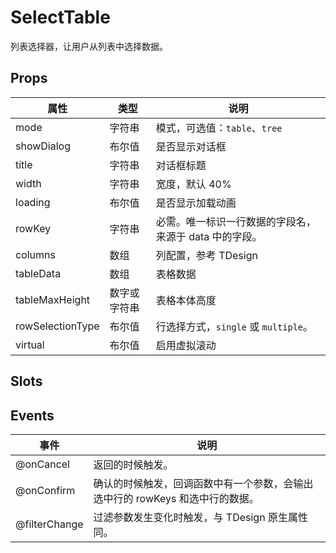 # SelectTable

列表选择器，让用户从列表中选择数据。

## Props

| 属性             | 类型         | 说明                                                   |
| ---------------- | ------------ | ------------------------------------------------------ |
| mode             | 字符串       | 模式，可选值：`table`、`tree`                          |
| showDialog       | 布尔值       | 是否显示对话框                                         |
| title            | 字符串       | 对话框标题                                             |
| width            | 字符串       | 宽度，默认 40%                                         |
| loading          | 布尔值       | 是否显示加载动画                                       |
| rowKey           | 字符串       | 必需。唯一标识一行数据的字段名，来源于 data 中的字段。 |
| columns          | 数组         | 列配置，参考 TDesign                                   |
| tableData        | 数组         | 表格数据                                               |
| tableMaxHeight   | 数字或字符串 | 表格本体高度                                           |
| rowSelectionType | 布尔值       | 行选择方式，`single` 或 `multiple`。                   |
| virtual          | 布尔值       | 启用虚拟滚动                                           |

## Slots

## Events

| 事件          | 说明                                                                          |
| ------------- | ----------------------------------------------------------------------------- |
| @onCancel     | 返回的时候触发。                                                              |
| @onConfirm    | 确认的时候触发，回调函数中有一个参数，会输出选中行的 rowKeys 和选中行的数据。 |
| @filterChange | 过滤参数发生变化时触发，与 TDesign 原生属性同。                               |
